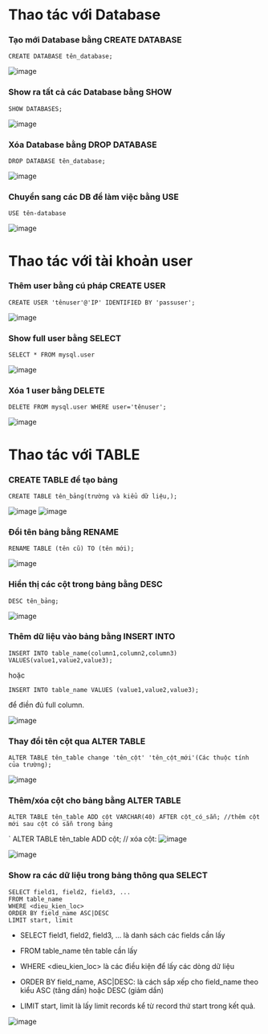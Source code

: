# Thao tác với Database

### Tạo mới Database bằng CREATE DATABASE

` CREATE DATABASE tên_database; `

![image](https://user-images.githubusercontent.com/111721629/191649109-a07eb67c-4802-4da5-bb33-c7a5d40ba5ba.png)

### Show ra tất cả các Database bằng SHOW

` SHOW DATABASES; `

![image](https://user-images.githubusercontent.com/111721629/191649264-c98015d9-e2d3-4611-9f0a-f66dc01a266b.png)

### Xóa Database bằng DROP DATABASE

` DROP DATABASE tên_database; `

![image](https://user-images.githubusercontent.com/111721629/191651436-b21d5b74-fcc6-40ec-ad53-dea54e2243fa.png)
 
### Chuyển sang các DB để làm việc bằng USE

` USE tên-database `

![image](https://user-images.githubusercontent.com/111721629/191654647-9aedc368-17a1-46f5-93c0-64f20978b09f.png)

# Thao tác với tài khoản user

### Thêm user bằng cú pháp CREATE USER

` CREATE USER 'tênuser'@'IP' IDENTIFIED BY 'passuser'; `

![image](https://user-images.githubusercontent.com/111721629/191658025-63dd0ccf-448c-41b7-953c-3172087a211d.png)

### Show full user bằng SELECT

` SELECT * FROM mysql.user `

![image](https://user-images.githubusercontent.com/111721629/191658385-4c5b9a06-17ff-4720-befc-1984b6979266.png)

### Xóa 1 user bằng DELETE

` DELETE FROM mysql.user WHERE user='tênuser'; `

![image](https://user-images.githubusercontent.com/111721629/191659334-0a8a675d-58c5-422b-ba7b-b210261e4168.png)

# Thao tác với TABLE

### CREATE TABLE để tạo bảng

` CREATE TABLE tên_bảng(trường và kiểu dữ liệu,); `

![image](https://user-images.githubusercontent.com/111721629/191660517-67a845a4-38ae-41b2-a2ba-5353daaf0ca2.png)
![image](https://user-images.githubusercontent.com/111721629/191660560-f3a2a60e-ace8-449a-8e2d-ae4e939ffc1c.png)

### Đổi tên bảng bằng RENAME

` RENAME TABLE (tên cũ) TO (tên mới); `

![image](https://user-images.githubusercontent.com/111721629/191660875-71a5a425-317d-4339-8d79-9adb1fa1760a.png)

### Hiển thị các cột trong bảng bằng DESC


` DESC tên_bảng; `

![image](https://user-images.githubusercontent.com/111721629/191683195-74ffdb07-ad63-4dc6-9262-b6d7802b4acb.png)

### Thêm dữ liệu vào bảng bằng INSERT INTO

` INSERT INTO table_name(column1,column2,column3) VALUES(value1,value2,value3); `  

hoặc

` INSERT INTO table_name VALUES (value1,value2,value3); `

để điền đủ full column.

![image](https://user-images.githubusercontent.com/111721629/191678137-426e2cf3-d5cb-4c0e-8b8c-6ae16486e950.png)

### Thay đổi tên cột qua ALTER TABLE

` ALTER TABLE tên_table change 'tên_cột' 'tên_cột_mới'(Các thuộc tính của trường); `

![image](https://user-images.githubusercontent.com/111721629/191688773-01c36c44-adf0-4e4a-a9ff-495fe96be744.png)


### Thêm/xóa cột cho bảng bằng ALTER TABLE

` ALTER TABLE tên_table ADD cột VARCHAR(40) AFTER cột_có_sẵn; //thêm cột mới sau cột có sẵn trong bảng `

` ALTER TABLE tên_table ADD cột; // xóa cột:
![image](https://user-images.githubusercontent.com/111721629/191700611-e700bed9-d4a9-494a-9813-4dcd9ac86044.png)

![image](https://user-images.githubusercontent.com/111721629/191703282-4077fc5f-c8ac-4bca-b5be-aeebb0dfb10f.png)

### Show ra các dữ liệu trong bảng thông qua SELECT
```
SELECT field1, field2, field3, ...
FROM table_name
WHERE <dieu_kien_loc>
ORDER BY field_name ASC|DESC
LIMIT start, limit
```
- SELECT field1, field2, field3, ... là danh sách các fields cần lấy


- FROM table_name tên table cần lấy


- WHERE <dieu_kien_loc> là các điều kiện để lấy các dòng dữ liệu


- ORDER BY field_name, ASC|DESC: là cách sắp xếp cho field_name theo kiểu ASC (tăng dần) hoặc DESC (giảm dần)


- LIMIT start, limit là lấy limit records kể từ record thứ start trong kết quả.


![image](https://user-images.githubusercontent.com/111721629/191709424-7a89e9f1-9ba0-41af-93ee-72170f55d418.png)
